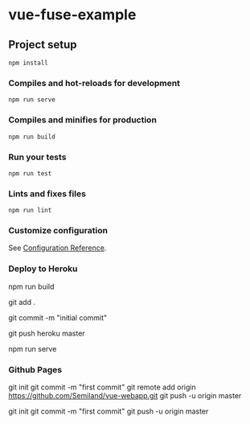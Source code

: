 # vue-fuse-example

## Project setup
```
npm install
```

### Compiles and hot-reloads for development
```
npm run serve
```

### Compiles and minifies for production
```
npm run build
```

### Run your tests
```
npm run test
```

### Lints and fixes files
```
npm run lint
```

### Customize configuration
See [Configuration Reference](https://cli.vuejs.org/config/).


### Deploy to Heroku
npm run build

git add .

git commit -m "initial commit"

git push heroku master

npm run serve


### Github Pages
git init
git commit -m "first commit"
git remote add origin https://github.com/Semiland/vue-webapp.git
git push -u origin master

git init
git commit -m "first commit"
git push -u origin master
